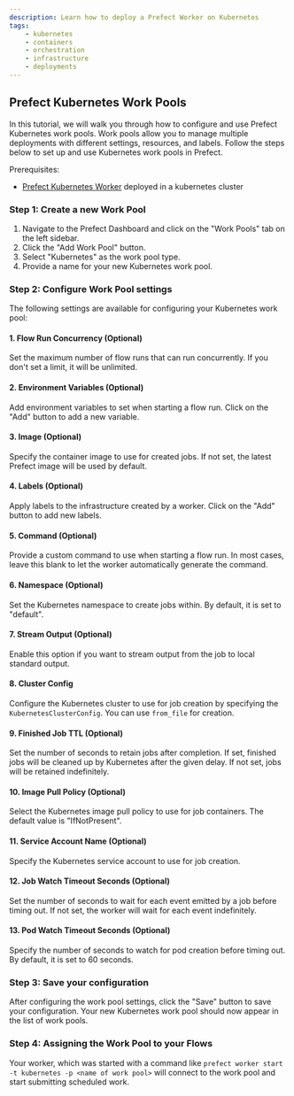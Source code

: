 ```yaml
---
description: Learn how to deploy a Prefect Worker on Kubernetes
tags:
    - kubernetes
    - containers
    - orchestration
    - infrastructure
    - deployments
---
```


## Prefect Kubernetes Work Pools

In this tutorial, we will walk you through how to configure and use Prefect Kubernetes work pools. Work pools allow you to manage multiple deployments with different settings, resources, and labels. Follow the steps below to set up and use Kubernetes work pools in Prefect.

Prerequisites:
- [Prefect Kubernetes Worker](/guides/deployment/helm-worker.md) deployed in a kubernetes cluster

### Step 1: Create a new Work Pool

1. Navigate to the Prefect Dashboard and click on the "Work Pools" tab on the left sidebar.
2. Click the "Add Work Pool" button.
3. Select "Kubernetes" as the work pool type.
4. Provide a name for your new Kubernetes work pool.

### Step 2: Configure Work Pool settings

The following settings are available for configuring your Kubernetes work pool:

#### 1. Flow Run Concurrency (Optional)
Set the maximum number of flow runs that can run concurrently. If you don't set a limit, it will be unlimited.

#### 2. Environment Variables (Optional)
Add environment variables to set when starting a flow run. Click on the "Add" button to add a new variable.

#### 3. Image (Optional)
Specify the container image to use for created jobs. If not set, the latest Prefect image will be used by default.

#### 4. Labels (Optional)
Apply labels to the infrastructure created by a worker. Click on the "Add" button to add new labels.

#### 5. Command (Optional)
Provide a custom command to use when starting a flow run. In most cases, leave this blank to let the worker automatically generate the command.

#### 6. Namespace (Optional)
Set the Kubernetes namespace to create jobs within. By default, it is set to "default".

#### 7. Stream Output (Optional)
Enable this option if you want to stream output from the job to local standard output.

#### 8. Cluster Config
Configure the Kubernetes cluster to use for job creation by specifying the `KubernetesClusterConfig`. You can use `from_file` for creation.

#### 9. Finished Job TTL (Optional)
Set the number of seconds to retain jobs after completion. If set, finished jobs will be cleaned up by Kubernetes after the given delay. If not set, jobs will be retained indefinitely.

#### 10. Image Pull Policy (Optional)
Select the Kubernetes image pull policy to use for job containers. The default value is "IfNotPresent".

#### 11. Service Account Name (Optional)
Specify the Kubernetes service account to use for job creation.

#### 12. Job Watch Timeout Seconds (Optional)
Set the number of seconds to wait for each event emitted by a job before timing out. If not set, the worker will wait for each event indefinitely.

#### 13. Pod Watch Timeout Seconds (Optional)
Specify the number of seconds to watch for pod creation before timing out. By default, it is set to 60 seconds.

### Step 3: Save your configuration

After configuring the work pool settings, click the "Save" button to save your configuration. Your new Kubernetes work pool should now appear in the list of work pools.

### Step 4: Assigning the Work Pool to your Flows

Your worker, which was started with a command like `prefect worker start -t kubernetes -p <name of work pool>` will connect to the work pool and start submitting scheduled work.